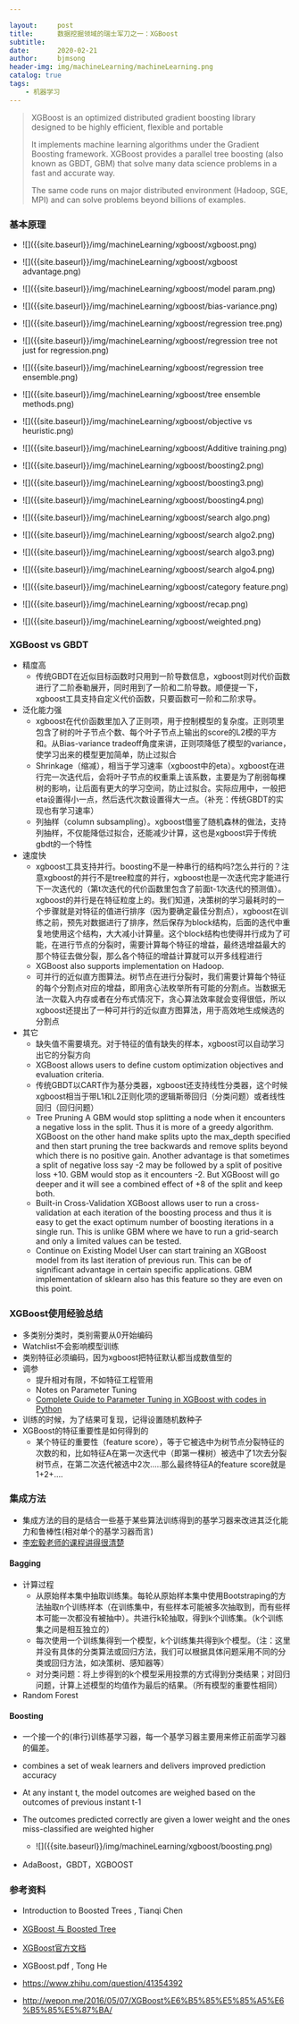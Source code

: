 ```yaml
---

layout:     post
title:      数据挖掘领域的瑞士军刀之一：XGBoost
subtitle:   
date:       2020-02-21
author:     bjmsong
header-img: img/machineLearning/machineLearning.png
catalog: true
tags:
    - 机器学习
---
```


>XGBoost is an optimized distributed gradient boosting library designed to be highly efficient, flexible and portable
>
>It implements machine learning algorithms under the Gradient Boosting framework. XGBoost provides a parallel tree boosting (also known as GBDT, GBM) that solve many data science problems in a fast and accurate way.
>
>The same code runs on major distributed environment (Hadoop, SGE, MPI) and can solve problems beyond billions of examples.





### 基本原理

<ul> 
<li markdown="1"> 
![]({{site.baseurl}}/img/machineLearning/xgboost/xgboost.png) 
</li> 
</ul> 

<ul> 
<li markdown="1"> 
![]({{site.baseurl}}/img/machineLearning/xgboost/xgboost advantage.png) 
</li> 
</ul> 

<ul> 
<li markdown="1"> 
![]({{site.baseurl}}/img/machineLearning/xgboost/model param.png) 
</li> 
</ul> 

<ul> 
<li markdown="1"> 
![]({{site.baseurl}}/img/machineLearning/xgboost/bias-variance.png) 
</li> 
</ul> 

<ul> 
<li markdown="1"> 
![]({{site.baseurl}}/img/machineLearning/xgboost/regression tree.png) 
</li> 
</ul> 

<ul> 
<li markdown="1"> 
![]({{site.baseurl}}/img/machineLearning/xgboost/regression tree not just for regression.png) 
</li> 
</ul> 

<ul> 
<li markdown="1"> 
![]({{site.baseurl}}/img/machineLearning/xgboost/regression tree ensemble.png) 
</li> 
</ul> 

<ul> 
<li markdown="1"> 
![]({{site.baseurl}}/img/machineLearning/xgboost/tree ensemble methods.png) 
</li> 
</ul> 

<ul> 
<li markdown="1"> 
![]({{site.baseurl}}/img/machineLearning/xgboost/objective vs heuristic.png) 
</li> 
</ul> 

<ul> 
<li markdown="1"> 
![]({{site.baseurl}}/img/machineLearning/xgboost/Additive training.png) 
</li> 
</ul> 

<ul> 
<li markdown="1"> 
![]({{site.baseurl}}/img/machineLearning/xgboost/boosting2.png) 
</li> 
</ul> 

<ul> 
<li markdown="1"> 
![]({{site.baseurl}}/img/machineLearning/xgboost/boosting3.png) 
</li> 
</ul> 

<ul> 
<li markdown="1"> 
![]({{site.baseurl}}/img/machineLearning/xgboost/boosting4.png) 
</li> 
</ul> 

<ul> 
<li markdown="1"> 
![]({{site.baseurl}}/img/machineLearning/xgboost/search algo.png) 
</li> 
</ul> 

<ul> 
<li markdown="1"> 
![]({{site.baseurl}}/img/machineLearning/xgboost/search algo2.png) 
</li> 
</ul> 

<ul> 
<li markdown="1"> 
![]({{site.baseurl}}/img/machineLearning/xgboost/search algo3.png) 
</li> 
</ul>

<ul> 
<li markdown="1"> 
![]({{site.baseurl}}/img/machineLearning/xgboost/search algo4.png) 
</li> 
</ul>

<ul> 
<li markdown="1"> 
![]({{site.baseurl}}/img/machineLearning/xgboost/category feature.png) 
</li> 
</ul>

<ul> 
<li markdown="1"> 
![]({{site.baseurl}}/img/machineLearning/xgboost/recap.png) 
</li> 
</ul>

<ul> 
<li markdown="1"> 
![]({{site.baseurl}}/img/machineLearning/xgboost/weighted.png) 
</li> 
</ul>



### XGBoost vs GBDT

- 精度高
  - 传统GBDT在近似目标函数时只用到一阶导数信息，xgboost则对代价函数进行了二阶泰勒展开，同时用到了一阶和二阶导数。顺便提一下，xgboost工具支持自定义代价函数，只要函数可一阶和二阶求导。
- 泛化能力强
  - xgboost在代价函数里加入了正则项，用于控制模型的复杂度。正则项里包含了树的叶子节点个数、每个叶子节点上输出的score的L2模的平方和。从Bias-variance tradeoff角度来讲，正则项降低了模型的variance，使学习出来的模型更加简单，防止过拟合
  - Shrinkage（缩减），相当于学习速率（xgboost中的eta）。xgboost在进行完一次迭代后，会将叶子节点的权重乘上该系数，主要是为了削弱每棵树的影响，让后面有更大的学习空间，防止过拟合。实际应用中，一般把eta设置得小一点，然后迭代次数设置得大一点。（补充：传统GBDT的实现也有学习速率）
  - 列抽样（column subsampling）。xgboost借鉴了随机森林的做法，支持列抽样，不仅能降低过拟合，还能减少计算，这也是xgboost异于传统gbdt的一个特性
- 速度快
  - xgboost工具支持并行。boosting不是一种串行的结构吗?怎么并行的？注意xgboost的并行不是tree粒度的并行，xgboost也是一次迭代完才能进行下一次迭代的（第t次迭代的代价函数里包含了前面t-1次迭代的预测值）。xgboost的并行是在特征粒度上的。我们知道，决策树的学习最耗时的一个步骤就是对特征的值进行排序（因为要确定最佳分割点），xgboost在训练之前，预先对数据进行了排序，然后保存为block结构，后面的迭代中重复地使用这个结构，大大减小计算量。这个block结构也使得并行成为了可能，在进行节点的分裂时，需要计算每个特征的增益，最终选增益最大的那个特征去做分裂，那么各个特征的增益计算就可以开多线程进行
  - XGBoost also supports implementation on Hadoop.
  - 可并行的近似直方图算法。树节点在进行分裂时，我们需要计算每个特征的每个分割点对应的增益，即用贪心法枚举所有可能的分割点。当数据无法一次载入内存或者在分布式情况下，贪心算法效率就会变得很低，所以xgboost还提出了一种可并行的近似直方图算法，用于高效地生成候选的分割点
- 其它
  - 缺失值不需要填充。对于特征的值有缺失的样本，xgboost可以自动学习出它的分裂方向
  - XGBoost allows users to define custom optimization objectives and evaluation criteria.
  - 传统GBDT以CART作为基分类器，xgboost还支持线性分类器，这个时候xgboost相当于带L1和L2正则化项的逻辑斯蒂回归（分类问题）或者线性回归（回归问题）
  - Tree Pruning
    A GBM would stop splitting a node when it encounters a negative loss in the split. Thus it is more of a greedy algorithm.
    XGBoost on the other hand make splits upto the max_depth specified and then start pruning the tree backwards and remove splits beyond which there is no positive gain.
    Another advantage is that sometimes a split of negative loss say -2 may be followed by a split of positive loss +10. GBM would stop as it encounters -2. But XGBoost will go deeper and it will see a combined effect of +8 of the split and keep both.
  - Built-in Cross-Validation
    XGBoost allows user to run a cross-validation at each iteration of the boosting process and thus it is easy to get the exact optimum number of boosting iterations in a single run.
    This is unlike GBM where we have to run a grid-search and only a limited values can be tested.
  - Continue on Existing Model
    User can start training an XGBoost model from its last iteration of previous run. This can be of significant advantage in certain specific applications.
    GBM implementation of sklearn also has this feature so they are even on this point.




### XGBoost使用经验总结
- 多类别分类时，类别需要从0开始编码
- Watchlist不会影响模型训练
- 类别特征必须编码，因为xgboost把特征默认都当成数值型的
- 调参
  - 提升相对有限，不如特征工程管用
  - Notes on Parameter Tuning 
  - [Complete Guide to Parameter Tuning in XGBoost with codes in Python](https://www.analyticsvidhya.com/blog/2016/03/complete-guide-parameter-tuning-xgboost-with-codes-python/)
- 训练的时候，为了结果可复现，记得设置随机数种子
- XGBoost的特征重要性是如何得到的
  - 某个特征的重要性（feature score），等于它被选中为树节点分裂特征的次数的和，比如特征A在第一次迭代中（即第一棵树）被选中了1次去分裂树节点，在第二次迭代被选中2次…..那么最终特征A的feature score就是 1+2+….



### 集成方法

- 集成方法的目的是结合一些基于某些算法训练得到的基学习器来改进其泛化能力和鲁棒性(相对单个的基学习器而言)
- [李宏毅老师的课程讲得很清楚](https://bjmsong.github.io/2020/03/28/%E6%9D%8E%E5%AE%8F%E6%AF%85%E6%9C%BA%E5%99%A8%E5%AD%A6%E4%B9%A0%E4%B9%8B%E4%B8%89/)

#### Bagging

- 计算过程
  - 从原始样本集中抽取训练集。每轮从原始样本集中使用Bootstraping的方法抽取n个训练样本（在训练集中，有些样本可能被多次抽取到，而有些样本可能一次都没有被抽中）。共进行k轮抽取，得到k个训练集。（k个训练集之间是相互独立的）
  - 每次使用一个训练集得到一个模型，k个训练集共得到k个模型。（注：这里并没有具体的分类算法或回归方法，我们可以根据具体问题采用不同的分类或回归方法，如决策树、感知器等）
  - 对分类问题：将上步得到的k个模型采用投票的方式得到分类结果；对回归问题，计算上述模型的均值作为最后的结果。（所有模型的重要性相同）
- Random Forest



#### Boosting

- 一个接一个的(串行)训练基学习器，每一个基学习器主要用来修正前面学习器的偏差。

- combines a set of weak learners and delivers improved prediction accuracy

- At any instant t, the model outcomes are weighed based on the outcomes of previous instant t-1

- The outcomes predicted correctly are given a lower weight and the ones miss-classified are weighted higher

  <ul> 
  <li markdown="1"> 
  ![]({{site.baseurl}}/img/machineLearning/xgboost/boosting.png) 
  </li> 
  </ul> 

- AdaBoost，GBDT，XGBOOST

  

### 参考资料

- Introduction to Boosted Trees , Tianqi Chen

- [XGBoost 与 Boosted Tree](https://blog.csdn.net/haoxiaoxiaoyu/article/details/78463312)

- [XGBoost官方文档](https://xgboost.readthedocs.io/en/latest/index.html)

- XGBoost.pdf , Tong He

- https://www.zhihu.com/question/41354392

- http://wepon.me/2016/05/07/XGBoost%E6%B5%85%E5%85%A5%E6%B5%85%E5%87%BA/

  

  

  

  


